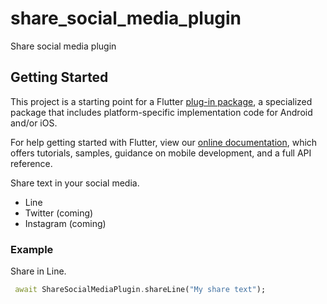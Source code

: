 # share_social_media_plugin

Share social media plugin 

## Getting Started

This project is a starting point for a Flutter
[plug-in package](https://flutter.dev/developing-packages/),
a specialized package that includes platform-specific implementation code for
Android and/or iOS.

For help getting started with Flutter, view our 
[online documentation](https://flutter.dev/docs), which offers tutorials, 
samples, guidance on mobile development, and a full API reference.


Share text in your social media.

  - Line
  - Twitter (coming)
  - Instagram (coming)

### Example

Share in Line.

```dart
 await ShareSocialMediaPlugin.shareLine("My share text");
```
